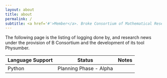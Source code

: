 ```yaml
---
layout: about
title: about
permalink: /
subtitle: <a href='#'>Member</a>. Broke Consortium of Mathematical Research
---
```


The following page is the listing of logging done by, and research news under the provision of B Consortium and the development of its tool Physumber.

|Language Support|Status|Notes|
|---------------|--------|-------|
|Python|Planning Phase - Alpha||

